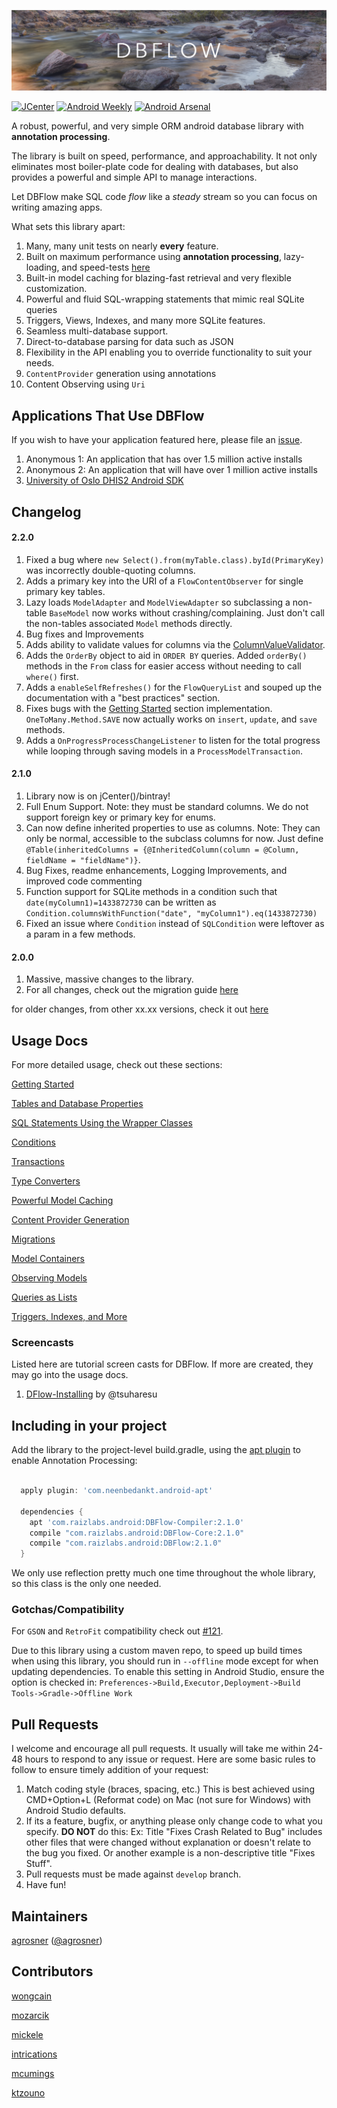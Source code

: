 ![Image](https://github.com/agrosner/DBFlow/blob/develop/dbflow_banner.png?raw=true)

[![JCenter](https://img.shields.io/badge/JCenter-2.2.0-red.svg?style=flat)](https://bintray.com/raizlabs/Libraries/DBFlow/view)
[![Android Weekly](http://img.shields.io/badge/Android%20Weekly-%23129-2CB3E5.svg?style=flat)](http://androidweekly.net/issues/issue-129)
[![Android Arsenal](https://img.shields.io/badge/Android%20Arsenal-DBFlow-brightgreen.svg?style=flat)](https://android-arsenal.com/details/1/1134)

A robust, powerful, and very simple ORM android database library with **annotation processing**.

The library is built on speed, performance, and approachability. It not only eliminates most boiler-plate code for dealing with databases, but also provides a powerful and simple API to manage interactions.

Let DBFlow make SQL code _flow_ like a _steady_ stream so you can focus on writing
amazing apps.

What sets this library apart:
  1. Many, many unit tests on nearly __every__ feature.
  2. Built on maximum performance using **annotation processing**, lazy-loading, and speed-tests [here](https://github.com/Raizlabs/AndroidDatabaseLibraryComparison)
  3. Built-in model caching for blazing-fast retrieval and very flexible customization.
  3. Powerful and fluid SQL-wrapping statements that mimic real SQLite queries
  4. Triggers, Views, Indexes, and many more SQLite features.
  5. Seamless multi-database support.
  6. Direct-to-database parsing for data such as JSON
  7. Flexibility in the API enabling you to override functionality to suit your needs.
  8. ```ContentProvider``` generation using annotations
  9. Content Observing using `Uri`

## Applications That Use DBFlow

If you wish to have your application featured here, please file an [issue](https://github.com/Raizlabs/DBFlow/issues).

1. Anonymous 1: An application that has over 1.5 million active installs
2. Anonymous 2: An application that will have over 1 million active installs
3. [University of Oslo DHIS2 Android SDK](https://github.com/dhis2/dhis2-android-sdk)

## Changelog

#### 2.2.0

1. Fixed a bug where `new Select().from(myTable.class).byId(PrimaryKey)` was incorrectly double-quoting columns.
2. Adds a primary key into the URI of a `FlowContentObserver` for single primary key tables.
3. Lazy loads `ModelAdapter` and `ModelViewAdapter` so subclassing a non-table `BaseModel` now
works without crashing/complaining. Just don't call the non-tables associated `Model` methods directly.
4. Bug fixes and Improvements
5. Adds ability to validate values for columns via the [ColumnValueValidator](https://github.com/Raizlabs/DBFlow/blob/master/usage/Conditions.md).
6. Adds the `OrderBy` object to aid in `ORDER BY` queries. Added `orderBy()` methods in the `From` class
for easier access without needing to call `where()` first.
7. Adds a `enableSelfRefreshes()` for the `FlowQueryList` and souped up the documentation
with a "best practices" section.
8. Fixes bugs with the [Getting Started](https://github.com/Raizlabs/DBFlow/blob/master/usage/GettingStarted.md) section implementation. `OneToMany.Method.SAVE` now actually works on `insert`, `update`, and `save` methods.
9. Adds a `OnProgressProcessChangeListener` to listen for the total progress while
looping through saving models in a `ProcessModelTransaction`.


#### 2.1.0

1. Library now is on jCenter()/bintray!
2. Full Enum Support. Note: they must be standard columns. We do not support foreign key or primary key for enums.
3. Can now define inherited properties to use as columns. Note: They can only be normal, accessible to the subclass columns for now. Just
 define `@Table(inheritedColumns = {@InheritedColumn(column = @Column, fieldName = "fieldName")}`.
4. Bug Fixes, readme enhancements, Logging Improvements, and improved code commenting
5. Function support for SQLite methods in a condition such that `date(myColumn1)=1433872730` can be written
 as `Condition.columnsWithFunction("date", "myColumn1").eq(1433872730)`
6. Fixed an issue where `Condition` instead of `SQLCondition` were leftover as a param in a few methods.

#### 2.0.0

1. Massive, massive changes to the library.
2. For all changes, check out the migration guide [here](https://github.com/Raizlabs/DBFlow/blob/master/usage/Migration2Guide.md)

for older changes, from other xx.xx versions, check it out [here](https://github.com/Raizlabs/DBFlow/wiki)

## Usage Docs

For more detailed usage, check out these sections:

[Getting Started](https://github.com/Raizlabs/DBFlow/blob/master/usage/GettingStarted.md)

[Tables and Database Properties](https://github.com/Raizlabs/DBFlow/blob/master/usage/DBStructure.md)

[SQL Statements Using the Wrapper Classes](https://github.com/Raizlabs/DBFlow/blob/master/usage/SQLQuery.md)

[Conditions](https://github.com/Raizlabs/DBFlow/blob/master/usage/Conditions.md)

[Transactions](https://github.com/Raizlabs/DBFlow/blob/master/usage/Transactions.md)

[Type Converters](https://github.com/Raizlabs/DBFlow/blob/master/usage/TypeConverters.md)

[Powerful Model Caching](https://github.com/Raizlabs/DBFlow/blob/master/usage/ModelCaching.md)

[Content Provider Generation](https://github.com/Raizlabs/DBFlow/blob/master/usage/ContentProviderGenerators.md)

[Migrations](https://github.com/Raizlabs/DBFlow/blob/master/usage/Migrations.md)

[Model Containers](https://github.com/Raizlabs/DBFlow/blob/master/usage/ModelContainers.md)

[Observing Models](https://github.com/Raizlabs/DBFlow/blob/master/usage/ObservableModels.md)

[Queries as Lists](https://github.com/Raizlabs/DBFlow/blob/master/usage/TableList.md)

[Triggers, Indexes, and More](https://github.com/Raizlabs/DBFlow/blob/master/usage/TriggersIndexesAndMore.md)

### Screencasts

Listed here are tutorial screen casts for DBFlow. If more are created, they may go into the usage docs.

1. [DFlow-Installing](https://www.youtube.com/watch?v=UveI8_wfEoU) by @tsuharesu


## Including in your project


Add the library to the project-level build.gradle, using the [apt plugin](https://bitbucket.org/hvisser/android-apt) to enable Annotation Processing:

```groovy

  apply plugin: 'com.neenbedankt.android-apt'

  dependencies {
    apt 'com.raizlabs.android:DBFlow-Compiler:2.1.0'
    compile "com.raizlabs.android:DBFlow-Core:2.1.0"
    compile "com.raizlabs.android:DBFlow:2.1.0"
  }

```

We only use reflection pretty much one time throughout the whole library, so this class is the only one needed.

### Gotchas/Compatibility

For `GSON` and `RetroFit` compatibility check out [#121](https://github.com/Raizlabs/DBFlow/issues/121).

Due to this library using a custom maven repo, to speed up build times when using this library,
you should run in `--offline` mode except for when updating dependencies. To enable
this setting in Android Studio, ensure the option is checked in:
`Preferences->Build,Executor,Deployment->Build Tools->Gradle->Offline Work`

## Pull Requests

I welcome and encourage all pull requests. It usually will take me within 24-48 hours to respond to any issue or request. Here are some basic rules to follow to ensure timely addition of your request:
  1. Match coding style (braces, spacing, etc.) This is best achieved using CMD+Option+L (Reformat code) on Mac (not sure for Windows) with Android Studio defaults.
  2. If its a feature, bugfix, or anything please only change code to what you specify.
   **DO NOT** do this: Ex: Title "Fixes Crash Related to Bug" includes other files that were changed without explanation or doesn't relate to the bug you fixed. Or another example is a non-descriptive title "Fixes Stuff".
  3. Pull requests must be made against ```develop``` branch.
  4. Have fun!


## Maintainers

[agrosner](https://github.com/agrosner) ([@agrosner](https://www.twitter.com/agrosner))

## Contributors

[wongcain](https://github.com/wongcain)

[mozarcik](https://github.com/mozarcik)

[mickele](https://github.com/mickele)

[intrications](https://github.com/intrications)

[mcumings](https://github.com/mcumings)

[ktzouno](https://github.com/ktzouno)
